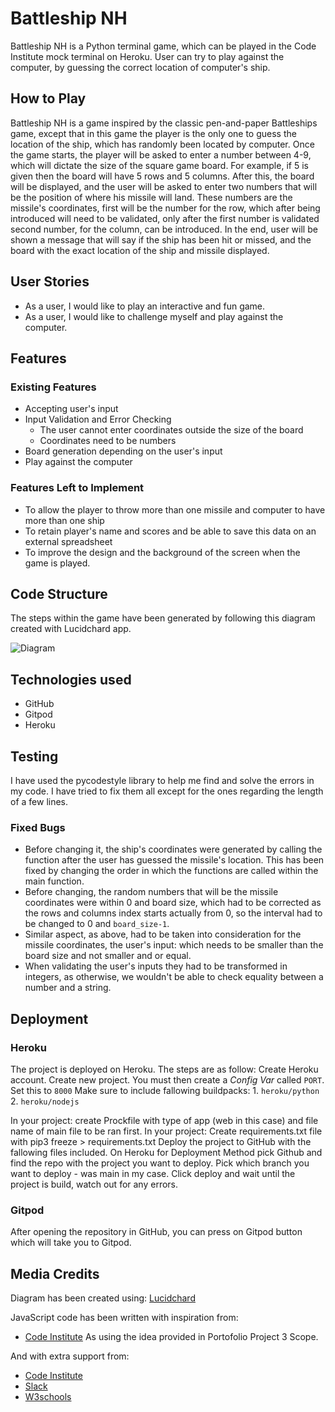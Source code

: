 # Battleship NH
Battleship NH is a Python terminal game, which can be played in the Code Institute mock terminal on Heroku. User can try to play against the computer, by guessing the correct location of computer's ship. 

## How to Play
Battleship NH is a game inspired by the classic pen-and-paper Battleships game, except that in this game the player is the only one to guess the location of the ship, which has randomly been located by computer. 
Once the game starts, the player will be asked to enter a number between 4-9, which will dictate the size of the square game board. For example, if 5 is given then the board will have 5 rows and 5 columns. After this, the board will be displayed, and the user will be asked to enter two numbers that will be the position of where his missile will land. These numbers are the missile's coordinates, first will be the number for the row, which after being introduced will need to be validated, only after the first number is validated second number, for the column, can be introduced. 
In the end, user will be shown a message that will say if the ship has been hit or missed, and the board with the exact location of the ship and missile displayed.


## User Stories 
  * As a user, I would like to play an interactive and fun game.
  * As a user, I would like to challenge myself and play against the computer.


## Features
### Existing Features
  * Accepting user's input
  * Input Validation and Error Checking 
    * The user cannot enter coordinates outside the size of the board 
    * Coordinates need to be numbers 
  * Board generation depending on the user's input 
  * Play against the computer 

### Features Left to Implement
  * To allow the player to throw more than one missile and computer to have more than one ship
  * To retain player's name and scores and be able to save this data on an external spreadsheet
  * To improve the design and the background of the screen when the game is played. 

## Code Structure 
The steps within the game have been generated by following this diagram created with Lucidchard app. 

![Diagram](../battleship_nh/doc/wireframes/Battleship-NH.png)

## Technologies used 
* GitHub
* Gitpod
* Heroku

## Testing
I have used the pycodestyle library to help me find and solve the errors in my code. I have tried to fix them all except for the ones regarding the length of a few lines.

### Fixed Bugs 
* Before changing it, the ship's coordinates were generated by calling the function after the user has guessed the missile's location. This has been fixed by changing the order in which the functions are called within the main function. 
* Before changing, the random numbers that will be the missile coordinates were within 0 and board size, which had to be corrected as the rows and columns index starts actually from 0, so the interval had to be changed to 0 and `board_size-1`. 
* Similar aspect, as above, had to be taken into consideration for the missile coordinates, the user's input: which needs to be smaller than the board size and not smaller and or equal.
* When validating the user's inputs they had to be transformed in integers, as otherwise, we wouldn't be able to check equality between a number and a string. 

## Deployment

### Heroku
The project is deployed on Heroku. The steps are as follow:
Create Heroku account.
Create new project.
You must then create a _Config Var_ called `PORT`. Set this to `8000`
Make sure to include fallowing buildpacks:
      1. `heroku/python`
      2. `heroku/nodejs`

In your project: create Prockfile with type of app (web in this case) and file name of main file to be ran first.
In your project: Create requirements.txt file with
 pip3 freeze > requirements.txt
Deploy the project to GitHub with the fallowing files included.
On Heroku for Deployment Method pick Github and find the repo with the project you want to deploy.
Pick which branch you want to deploy - was main in my case.
Click deploy and wait until the project is build, watch out for any errors.

### Gitpod
After opening the repository in GitHub, you can press on Gitpod button which will take you to Gitpod.

## Media Credits 

Diagram has been created using: 
[Lucidchard](https://www.lucidchart.com/pages/)

JavaScript code has been written with inspiration from:
* [Code Institute](https://codeinstitute.net/)
As using the idea provided in Portofolio Project 3 Scope. 

And with extra support from:
* [Code Institute](https://codeinstitute.net/)
* [Slack](https://slack.com/intl/en-gb)
* [W3schools](https://www.w3schools.com/js/)
